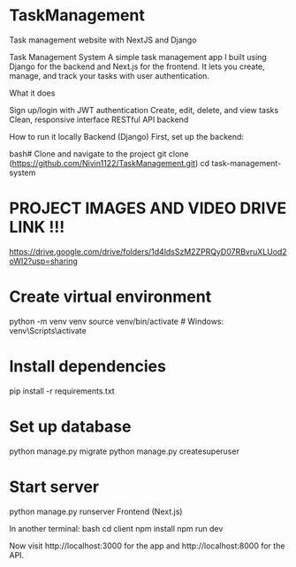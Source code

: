 # TaskManagement
Task management website with NextJS and Django


Task Management System
A simple task management app I built using Django for the backend and Next.js for the frontend. 
It lets you create, manage, and track your tasks with user authentication.

What it does

Sign up/login with JWT authentication
Create, edit, delete, and view tasks
Clean, responsive interface
RESTful API backend

How to run it locally
Backend (Django)
First, set up the backend:

bash# Clone and navigate to the project
git clone (https://github.com/Nivin1122/TaskManagement.git)
cd task-management-system

# PROJECT IMAGES AND VIDEO DRIVE LINK !!!
https://drive.google.com/drive/folders/1d4ldsSzM2ZPRQyD07RBvruXLUod2oWI2?usp=sharing


# Create virtual environment
python -m venv venv
source venv/bin/activate  # Windows: venv\Scripts\activate

# Install dependencies
pip install -r requirements.txt

# Set up database
python manage.py migrate
python manage.py createsuperuser

# Start server

python manage.py runserver
Frontend (Next.js)

In another terminal:
bash cd client
npm install
npm run dev

Now visit http://localhost:3000 for the app and http://localhost:8000 for the API.
